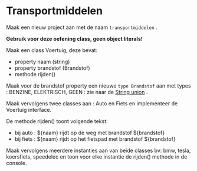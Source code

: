 # Transportmiddelen

Maak een nieuw project aan met de naam `transportmiddelen` .

**Gebruik voor deze oefening class, geen object literals!**

Maak een class Voertuig, deze bevat:

* property naam (string)
* property brandstof (Brandstof)
* methode rijden()

Maak voor de brandstof property een nieuwe `type Brandstof` aan met types : BENZINE, ELEKTRISCH, GEEN :  zie naar de [String union](../../cursus/wat-is-nodejs/type-systeem/basic-types.md#union-types) .

Maak vervolgens twee classes aan : Auto en Fiets en implementeer de Voertuig interface.

De methode rijden() toont volgende tekst:

* bij auto : ${naam} rijdt op de weg met brandstof ${brandstof}
* bij fiets : ${naam} rijdt op het fietspad met brandstof ${brandstof}

Maak vervolgens meerdere instanties aan van beide classes bv: bmw, tesla, koersfiets, speedelec en toon voor elke instantie de rijden() methode in de console.
